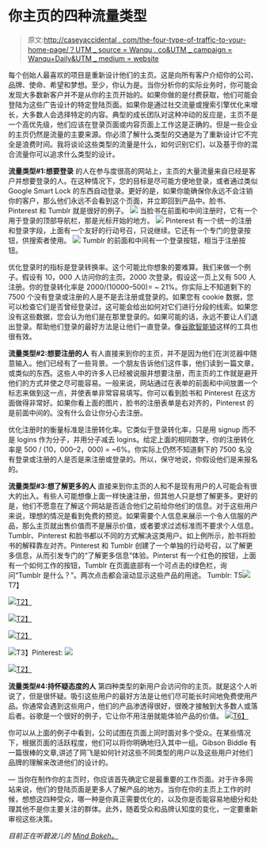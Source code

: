 # 你主页的四种流量类型

> 原文:[http://caseyaccidental . com/the-four-type-of-traffic-to-your-home-page/？UTM _ source = Wanqu . co&UTM _ campaign = Wanqu+Daily&UTM _ medium = website](http://caseyaccidental.com/the-four-types-of-traffic-to-your-home-page/?utm_source=wanqu.co&utm_campaign=Wanqu+Daily&utm_medium=website)

每个创始人最喜欢的项目是重新设计他们的主页。这是向所有客户介绍你的公司、品牌、使命、希望和梦想。至少，你认为是。当你分析你的实际业务时，你可能会发现大多数新客户并不是从你的主页开始的。如果你做的是付费获取，他们可能会登陆为这些广告设计的特定登陆页面。如果你是通过社交流量或搜索引擎优化来增长，大多数人会选择特定的内容。典型的成长团队对这种冲动的反应是，主页不是一个高优先级，他们应该在登录页面或内容页面上工作这是正确的。但是一些企业的主页仍然是流量的主要来源。你必须了解什么类型的交通是为了重新设计它不完全是浪费时间。我将谈论这些类型的流量是什么，如何识别它们，以及基于你的混合流量你可以追求什么类型的设计。

**流量类型#1:想要登录**
的人在参与度很高的网站上，主页的大量流量来自已经是客户并想要登录的人。在这种情况下，您的目标是尽可能方便地登录，或者通过类似 Google Smart Lock 的东西自动登录。更好的是，如果你能确保你永远不会注销你的客户，那么他们永远不会看到这个页面，并立即回到产品中。脸书、Pinterest 和 Tumblr 就是很好的例子。
[![](../Images/f59750ac9e04aa773bc03ae6e5dffcd6.png)](https://secureservercdn.net/50.62.195.160/q3u.d9b.myftpupload.com/wp-content/uploads/2018/03/Facebook-Homepage.png) 
当脸书在前面和中间注册时，它有一个用于登录的顶部导航栏，那是光标开始的地方。
[![](../Images/bcfbad93f20d1592b9c470e3b3027abb.png)](https://secureservercdn.net/50.62.195.160/q3u.d9b.myftpupload.com/wp-content/uploads/2018/03/Pinterest-Home-Page.png)
Pinterest 有一个统一的注册和登录字段，上面有一个友好的行动号召，只说继续。它还有一个专门的登录按钮，供搜索者使用。
[![](../Images/d7292bb4d18aadb10a50a46ec19fbb4f.png)](https://secureservercdn.net/50.62.195.160/q3u.d9b.myftpupload.com/wp-content/uploads/2018/03/Tumble-Homepage-1.png) 
Tumblr 的前面和中间有一个登录按钮，相当于注册按钮。

优化登录时的指标是登录转换率。这个可能比你想象的要难算。我们来做一个例子。假设有 10，000 人访问你的主页。2000 次登录。假设这一页上又有 500 人注册。你的登录转化率是 2000/(10000–500)= ~ 21%。你实际上不知道剩下的 7500 个没有登录或注册的人是不是去注册或登录的。如果您有 cookie 数据，您可以检查它们是否曾经登录过，这可能会给出如何对它们进行分段的线索。如果您没有这些数据，您会认为他们是在那里登录的。如果可能的话，永远不要让人们退出登录。帮助他们登录的最好方法是让他们一直登录。像[谷歌智能锁](https://get.google.com/smartlock/)这样的工具也很有效。

**流量类型#2:想要注册的人**
有人直接来到你的主页，并不是因为他们在浏览器中随意输入。他们已经有了一些背景。一个朋友告诉他们这件事，他们读到一篇文章，或类似的东西。这些人中的许多人已经被说服并想要注册，而主页的工作就是避开他们的方式并使之尽可能容易。一般来说，网站通过在表单的前面和中间放置一个标志来做到这一点，并使表单非常容易填写。你可以看到脸书和 Pinterest 在这方面做得非常好。如果你看上面的图片，脸书的注册表单是右对齐的，Pinterest 的是前面中间的。没有什么会让你分心去注册。

优化注册时的衡量标准是注册转化率。它类似于登录转化率，只是用 signup 而不是 logins 作为分子，并用分子减去 logins。给定上面的相同数字，你的注册转化率是 500 / (10，000–2，000) = ~6%。你实际上仍然不知道剩下的 7500 名没有登录或注册的人是否是来注册或登录的。所以，保守地说，你假设他们是来报名的。

**流量类型#3:想了解更多的人**
直接来到你主页的人和不是现有用户的人可能会有很大的出入。有些人可能想像上面一样快速注册，但其他人只是想了解更多。更好的是，他们不愿意在了解这个网站是否适合他们之前给你他们的信息。对于这些用户来说，理想的情况是看到免费的预览。如果需要个人信息来展示一个令人信服的产品，那么主页就出售价值而不是展示价值，或者要求过滤标准而不要求个人信息。Tumblr、Pinterest 和脸书都以不同的方式解决这类用户。如上例所示，脸书将脸书的解释靠左对齐。Pinterest 和 Tumblr 创建了一个单独的行动号召，以了解更多信息，从而引发专门的“了解更多信息”体验。Pinterst 有一个红色的按钮，上面有一个如何工作的按钮，Tumblr 在页面底部有一个可点击的绿色栏，询问“Tumblr 是什么？”。两次点击都会滚动显示这些产品的用途。
Tumblr:
T5![](../Images/e581c3c3392a871cbde8bfbaf3778b6d.png)T7】

[![](../Images/fc4b69222c6db66857d31683b2c90b64.png)T2】](https://secureservercdn.net/50.62.195.160/q3u.d9b.myftpupload.com/wp-content/uploads/2018/03/Tumblr-Homepage-3.png)

[![](../Images/822e56f146f047cd24dc9eadcc0f898b.png)T2】](https://secureservercdn.net/50.62.195.160/q3u.d9b.myftpupload.com/wp-content/uploads/2018/03/Tumblr-Homepage-4.png)

[![](../Images/d3b7e4c6037043946b8712e1d2d9f7fc.png)T2】](https://secureservercdn.net/50.62.195.160/q3u.d9b.myftpupload.com/wp-content/uploads/2018/03/Tumblr-Homepage-5.png)

[![](../Images/beab5845f0b1eb7b4751ed5bddfec5e3.png)](https://secureservercdn.net/50.62.195.160/q3u.d9b.myftpupload.com/wp-content/uploads/2018/03/Tumblr-Homepage-6.png)T3】Pinterest:
[![](../Images/9b04ef036bc5c2dd165ec63668acd975.png)](https://secureservercdn.net/50.62.195.160/q3u.d9b.myftpupload.com/wp-content/uploads/2018/03/Pinterest-Homepage-2.png)

[![](../Images/b540099e1f5fa89e6b44fa39486ec1a9.png)T2】](https://secureservercdn.net/50.62.195.160/q3u.d9b.myftpupload.com/wp-content/uploads/2018/03/Pinterest-Homepage-3.png)

**流量类型#4:持怀疑态度的人**
第四种类型的新用户会访问你的主页。就是这个人听说了，但是很怀疑。吸引这些用户的最好方法是让他们尽可能长时间地免费使用产品。你通常会遇到这些用户，他们的产品渗透得很好，很晚才接触到大多数人或落后者。谷歌是一个很好的例子，它让你不用注册就能体验产品的价值。
[![](../Images/103279a99ce4fc184fdba5d308838348.png)T6】](https://secureservercdn.net/50.62.195.160/q3u.d9b.myftpupload.com/wp-content/uploads/2018/03/Google-Homepage.png)

你可以从上面的例子中看到，公司试图在页面上同时面对多个受众。在某些情况下，根据页面的活跃程度，他们可以将你明确地归入其中一组。Gibson Biddle 有一篇很棒的文章,讲述了网飞是如何针对这些不同类型的用户以及这些用户对他们品牌的理解来改进他们的设计的。

—
当你在制作你的主页时，你应该首先确定它是最重要的工作页面。对于许多网站来说，他们的登陆页面是更多人了解产品的地方。当你在你的主页上工作的时候，想想这四种受众，哪一种是你真正需要优化的，以及你是否能容易地细分和处理其他不是你主要关注的群体。此外，随着受众和品牌认知度的变化，一定要重新审视这些决策。

*目前正在听碧波儿的 [Mind Bokeh。](https://open.spotify.com/album/4VXEMU4mlHvP5Zb8M83wM2?si=Pt6HYmbcTjGbrCcep_OWcA)*